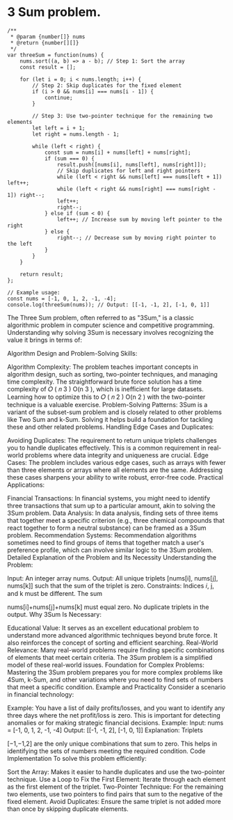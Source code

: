 # 3 Sum problem.
```
/**
 * @param {number[]} nums
 * @return {number[][]}
 */
var threeSum = function(nums) {
    nums.sort((a, b) => a - b); // Step 1: Sort the array
    const result = [];
    
    for (let i = 0; i < nums.length; i++) {
        // Step 2: Skip duplicates for the fixed element
        if (i > 0 && nums[i] === nums[i - 1]) {
            continue;
        }
        
        // Step 3: Use two-pointer technique for the remaining two elements
        let left = i + 1;
        let right = nums.length - 1;
        
        while (left < right) {
            const sum = nums[i] + nums[left] + nums[right];
            if (sum === 0) {
                result.push([nums[i], nums[left], nums[right]]);
                // Skip duplicates for left and right pointers
                while (left < right && nums[left] === nums[left + 1]) left++;
                while (left < right && nums[right] === nums[right - 1]) right--;
                left++;
                right--;
            } else if (sum < 0) {
                left++; // Increase sum by moving left pointer to the right
            } else {
                right--; // Decrease sum by moving right pointer to the left
            }
        }
    }
    
    return result;
};

// Example usage:
const nums = [-1, 0, 1, 2, -1, -4];
console.log(threeSum(nums)); // Output: [[-1, -1, 2], [-1, 0, 1]]
```

The Three Sum problem, often referred to as "3Sum," is a classic algorithmic problem in computer science and competitive programming. Understanding why solving 3Sum is necessary involves recognizing the value it brings in terms of:

Algorithm Design and Problem-Solving Skills:

Algorithm Complexity: The problem teaches important concepts in algorithm design, such as sorting, two-pointer techniques, and managing time complexity. The straightforward brute force solution has a time complexity of 
𝑂
(
𝑛
3
)
O(n 
3
 ), which is inefficient for large datasets. Learning how to optimize this to 
𝑂
(
𝑛
2
)
O(n 
2
 ) with the two-pointer technique is a valuable exercise.
Problem-Solving Patterns: 3Sum is a variant of the subset-sum problem and is closely related to other problems like Two Sum and k-Sum. Solving it helps build a foundation for tackling these and other related problems.
Handling Edge Cases and Duplicates:

Avoiding Duplicates: The requirement to return unique triplets challenges you to handle duplicates effectively. This is a common requirement in real-world problems where data integrity and uniqueness are crucial.
Edge Cases: The problem includes various edge cases, such as arrays with fewer than three elements or arrays where all elements are the same. Addressing these cases sharpens your ability to write robust, error-free code.
Practical Applications:

Financial Transactions: In financial systems, you might need to identify three transactions that sum up to a particular amount, akin to solving the 3Sum problem.
Data Analysis: In data analysis, finding sets of three items that together meet a specific criterion (e.g., three chemical compounds that react together to form a neutral substance) can be framed as a 3Sum problem.
Recommendation Systems: Recommendation algorithms sometimes need to find groups of items that together match a user's preference profile, which can involve similar logic to the 3Sum problem.
Detailed Explanation of the Problem and Its Necessity
Understanding the Problem:

Input: An integer array nums.
Output: All unique triplets [nums[i], nums[j], nums[k]] such that the sum of the triplet is zero.
Constraints:
Indices 
𝑖, j, and k must be different.
The sum 

nums[i]+nums[j]+nums[k] must equal zero.
No duplicate triplets in the output.
Why 3Sum Is Necessary:

Educational Value: It serves as an excellent educational problem to understand more advanced algorithmic techniques beyond brute force. It also reinforces the concept of sorting and efficient searching.
Real-World Relevance: Many real-world problems require finding specific combinations of elements that meet certain criteria. The 3Sum problem is a simplified model of these real-world issues.
Foundation for Complex Problems: Mastering the 3Sum problem prepares you for more complex problems like 4Sum, k-Sum, and other variations where you need to find sets of numbers that meet a specific condition.
Example and Practicality
Consider a scenario in financial technology:

Example: You have a list of daily profits/losses, and you want to identify any three days where the net profit/loss is zero. This is important for detecting anomalies or for making strategic financial decisions.
Example:
Input: nums = [-1, 0, 1, 2, -1, -4]
Output: [[-1, -1, 2], [-1, 0, 1]]
Explanation:
Triplets 

[−1,−1,2] are the only unique combinations that sum to zero.
This helps in identifying the sets of numbers meeting the required condition.
Code Implementation
To solve this problem efficiently:

Sort the Array: Makes it easier to handle duplicates and use the two-pointer technique.
Use a Loop to Fix the First Element: Iterate through each element as the first element of the triplet.
Two-Pointer Technique: For the remaining two elements, use two pointers to find pairs that sum to the negative of the fixed element.
Avoid Duplicates: Ensure the same triplet is not added more than once by skipping duplicate elements.
